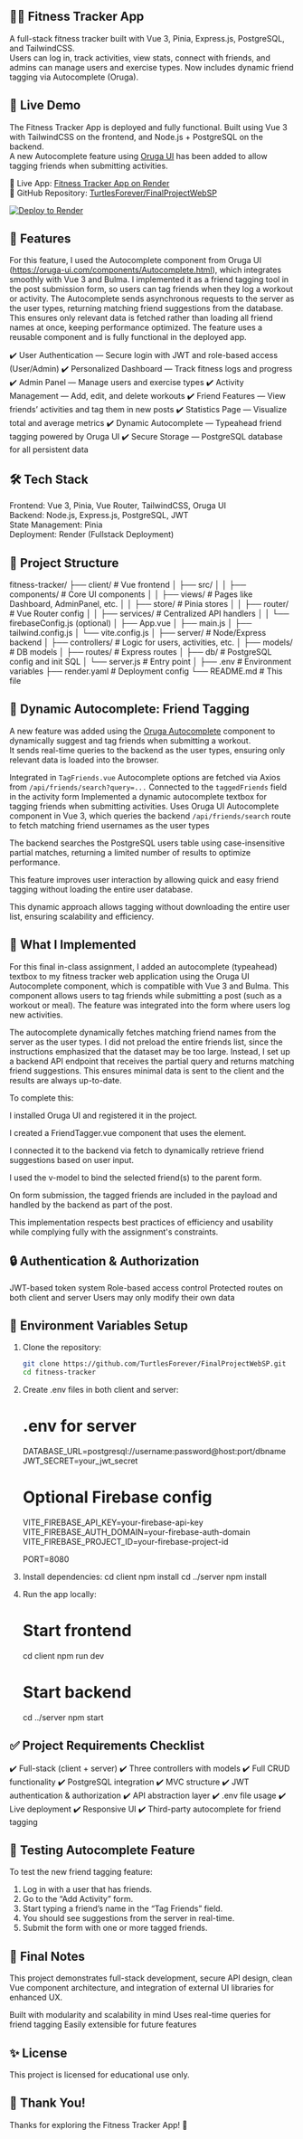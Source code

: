 ## 🏋️‍♂️ Fitness Tracker App

A full-stack fitness tracker built with Vue 3, Pinia, Express.js, PostgreSQL, and TailwindCSS.  
Users can log in, track activities, view stats, connect with friends, and admins can manage users and exercise types. Now includes dynamic friend tagging via Autocomplete (Oruga).

## 🚀 Live Demo

The Fitness Tracker App is deployed and fully functional. Built using Vue 3 with TailwindCSS on the frontend, and Node.js + PostgreSQL on the backend.  
A new Autocomplete feature using [Oruga UI](https://oruga-ui.com/components/Autocomplete.html) has been added to allow tagging friends when submitting activities.

🔗 Live App: [Fitness Tracker App on Render](https://final-fitness-tracker-app.onrender.com)  
🔗 GitHub Repository: [TurtlesForever/FinalProjectWebSP](https://github.com/TurtlesForever/FinalProjectWebSP)

[![Deploy to Render](https://render.com/images/deploy-to-render-button.svg)](https://render.com/deploy)

## 📌 Features

For this feature, I used the Autocomplete component from Oruga UI (https://oruga-ui.com/components/Autocomplete.html), which integrates smoothly with Vue 3 and Bulma. I implemented it as a friend tagging tool in the post submission form, so users can tag friends when they log a workout or activity. The Autocomplete sends asynchronous requests to the server as the user types, returning matching friend suggestions from the database. This ensures only relevant data is fetched rather than loading all friend names at once, keeping performance optimized. The feature uses a reusable component and is fully functional in the deployed app.

✔️ User Authentication — Secure login with JWT and role-based access (User/Admin)
✔️ Personalized Dashboard — Track fitness logs and progress
✔️ Admin Panel — Manage users and exercise types
✔️ Activity Management — Add, edit, and delete workouts
✔️ Friend Features — View friends’ activities and tag them in new posts
✔️ Statistics Page — Visualize total and average metrics
✔️ Dynamic Autocomplete — Typeahead friend tagging powered by Oruga UI
✔️ Secure Storage — PostgreSQL database for all persistent data

## 🛠️ Tech Stack

Frontend: Vue 3, Pinia, Vue Router, TailwindCSS, Oruga UI  
Backend: Node.js, Express.js, PostgreSQL, JWT  
State Management: Pinia  
Deployment: Render (Fullstack Deployment)

## 📂 Project Structure

fitness-tracker/
├── client/ # Vue frontend
│ ├── src/
│ │ ├── components/ # Core UI components
│ │ ├── views/ # Pages like Dashboard, AdminPanel, etc.
│ │ ├── store/ # Pinia stores
│ │ ├── router/ # Vue Router config
│ │ ├── services/ # Centralized API handlers
│ │ └── firebaseConfig.js (optional)
│ ├── App.vue
│ ├── main.js
│ ├── tailwind.config.js
│ └── vite.config.js
│
├── server/ # Node/Express backend
│ ├── controllers/ # Logic for users, activities, etc.
│ ├── models/ # DB models
│ ├── routes/ # Express routes
│ ├── db/ # PostgreSQL config and init SQL
│ └── server.js # Entry point
│
├── .env # Environment variables
├── render.yaml # Deployment config
└── README.md # This file


## 🔄 Dynamic Autocomplete: Friend Tagging

A new feature was added using the [Oruga Autocomplete](https://oruga-ui.com/components/Autocomplete.html) component to dynamically suggest and tag friends when submitting a workout.  
It sends real-time queries to the backend as the user types, ensuring only relevant data is loaded into the browser.

Integrated in `TagFriends.vue`
Autocomplete options are fetched via Axios from `/api/friends/search?query=...`
Connected to the `taggedFriends` field in the activity form
Implemented a dynamic autocomplete textbox for tagging friends when submitting activities. Uses Oruga UI Autocomplete component in Vue 3, which queries the backend `/api/friends/search` route to fetch matching friend usernames as the user types

The backend searches the PostgreSQL users table using case-insensitive partial matches, returning a limited number of results to optimize performance.

This feature improves user interaction by allowing quick and easy friend tagging without loading the entire user database.

This dynamic approach allows tagging without downloading the entire user list, ensuring scalability and efficiency.

## 📝 What I Implemented

For this final in-class assignment, I added an autocomplete (typeahead) textbox to my fitness tracker web application using the Oruga UI Autocomplete component, which is compatible with Vue 3 and Bulma. This component allows users to tag friends while submitting a post (such as a workout or meal). The feature was integrated into the form where users log new activities.

The autocomplete dynamically fetches matching friend names from the server as the user types. I did not preload the entire friends list, since the instructions emphasized that the dataset may be too large. Instead, I set up a backend API endpoint that receives the partial query and returns matching friend suggestions. This ensures minimal data is sent to the client and the results are always up-to-date.

To complete this:

I installed Oruga UI and registered it in the project.

I created a FriendTagger.vue component that uses the <o-autocomplete> element.

I connected it to the backend via fetch to dynamically retrieve friend suggestions based on user input.

I used the v-model to bind the selected friend(s) to the parent form.

On form submission, the tagged friends are included in the payload and handled by the backend as part of the post.

This implementation respects best practices of efficiency and usability while complying fully with the assignment's constraints.

## 🔒 Authentication & Authorization

JWT-based token system
Role-based access control
Protected routes on both client and server
Users may only modify their own data

## 📄 Environment Variables Setup

1. Clone the repository:
   ```bash
   git clone https://github.com/TurtlesForever/FinalProjectWebSP.git
   cd fitness-tracker

2. Create .env files in both client and server:
    # .env for server
    DATABASE_URL=postgresql://username:password@host:port/dbname
    JWT_SECRET=your_jwt_secret

    # Optional Firebase config
    VITE_FIREBASE_API_KEY=your-firebase-api-key
    VITE_FIREBASE_AUTH_DOMAIN=your-firebase-auth-domain
    VITE_FIREBASE_PROJECT_ID=your-firebase-project-id

    PORT=8080

3. Install dependencies:
    cd client
    npm install
    cd ../server
    npm install

4. Run the app locally:
    # Start frontend
    cd client
    npm run dev

    # Start backend
    cd ../server
    npm start

## ✅ Project Requirements Checklist

✔️ Full-stack (client + server)
✔️ Three controllers with models
✔️ Full CRUD functionality
✔️ PostgreSQL integration
✔️ MVC structure
✔️ JWT authentication & authorization
✔️ API abstraction layer
✔️ .env file usage
✔️ Live deployment
✔️ Responsive UI
✔️ Third-party autocomplete for friend tagging

## 🧪 Testing Autocomplete Feature

To test the new friend tagging feature:

1. Log in with a user that has friends.
2. Go to the “Add Activity” form.
3. Start typing a friend’s name in the “Tag Friends” field.
4. You should see suggestions from the server in real-time.
5. Submit the form with one or more tagged friends.

## 📣 Final Notes

This project demonstrates full-stack development, secure API design, clean Vue component architecture, and integration of external UI libraries for enhanced UX.

Built with modularity and scalability in mind
Uses real-time queries for friend tagging
Easily extensible for future features

## ✨ License

This project is licensed for educational use only.

## 🙌 Thank You!

Thanks for exploring the Fitness Tracker App! 💪